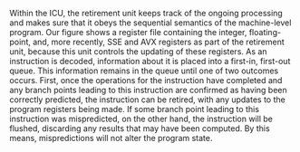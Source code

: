  Within the ICU, the retirement unit keeps track of the ongoing processing and makes sure that it obeys the sequential semantics of the machine-level program.  Our figure shows a register file containing the integer, floating-point, and, more recently, SSE and AVX registers as part of the retirement unit, because this unit controls the updating of these registers. As an instruction is decoded, information about it is placed into a first-in, first-out queue. This information remains in the queue until one of two outcomes occurs. First, once the operations for the instruction have completed and any branch points leading to this instruction are confirmed as having been correctly predicted, the instruction can be retired, with any updates to the program registers being made. If some branch point leading    to this instruction was mispredicted, on the other hand, the instruction will be  flushed, discarding any results that may have been computed. By this means,  mispredictions will not alter the program state.
